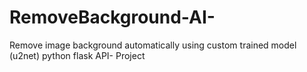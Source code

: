# RemoveBackground-AI-
Remove image background automatically using custom trained model (u2net) python flask API- Project
